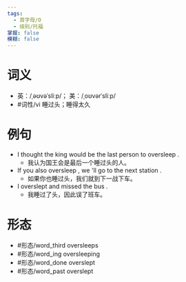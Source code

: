 ```yaml
---
tags:
  - 首字母/O
  - 级别/托福
掌握: false
模糊: false
---
```

# 词义
- 英：/ˌəʊvəˈsliːp/； 美：/ˌoʊvərˈsliːp/
- #词性/vi  睡过头；睡得太久
# 例句
- I thought the king would be the last person to oversleep .
	- 我认为国王会是最后一个睡过头的人。
- If you also oversleep , we 'll go to the next station .
	- 如果你也睡过头，我们就到下一战下车。
- I overslept and missed the bus .
	- 我睡过了头，因此误了班车。
# 形态
- #形态/word_third oversleeps
- #形态/word_ing oversleeping
- #形态/word_done overslept
- #形态/word_past overslept
